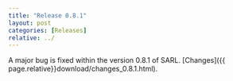 ```yaml
---
title: "Release 0.8.1"
layout: post
categories: [Releases]
relative: ../
---
```


A major bug is fixed within the version 0.8.1 of SARL. [Changes]({{ page.relative}}download/changes_0.8.1.html).

